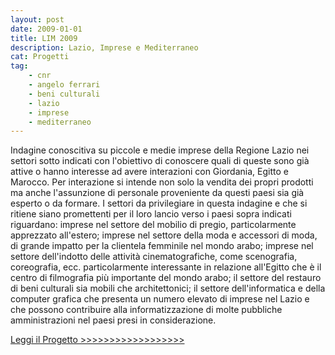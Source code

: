 ```yaml
---
layout: post
date: 2009-01-01
title: LIM 2009
description: Lazio, Imprese e Mediterraneo
cat: Progetti
tag:
    - cnr
    - angelo ferrari
    - beni culturali
    - lazio
    - imprese
    - mediterraneo
---
```


Indagine conoscitiva su piccole e medie imprese della Regione Lazio nei settori sotto indicati con l'obiettivo di conoscere quali di queste sono già attive o hanno interesse ad avere interazioni con Giordania, Egitto e Marocco. Per interazione si intende non solo la vendita dei propri prodotti ma anche l'assunzione di personale proveniente da questi paesi sia già esperto o da formare. I settori da privilegiare in questa indagine e che si ritiene siano promettenti per il loro lancio verso i paesi  sopra indicati riguardano: imprese nel settore del mobilio di pregio, particolarmente apprezzato all'estero; imprese nel settore della moda e accessori di moda, di grande impatto per la clientela femminile nel mondo arabo; imprese nel settore dell'indotto delle attività cinematografiche, come scenografia, coreografia, ecc. particolarmente interessante in relazione all'Egitto che è il centro di filmografia più importante del mondo arabo; il settore del restauro di beni culturali sia mobili che architettonici; il settore dell'informatica e della computer grafica che presenta un numero elevato  di imprese nel Lazio e che possono contribuire alla informatizzazione di molte pubbliche amministrazioni nel paesi presi in considerazione.

[Leggi il Progetto \>\>\>\>\>\>\>\>\>\>\>\>\>\>\>\>\>\>](wp-content/uploads/2017/03/Progetto-Lazio-Imprese-e-Mediterraneo-2009.pdf)